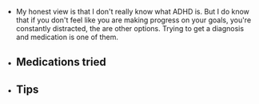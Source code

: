 - My honest view is that I don't really know what ADHD is. But I do know that if you don't feel like you are making progress on your goals, you're constantly distracted, the are other options. Trying to get a diagnosis and medication is one of them.
- Medications tried
	-
- Tips
	-